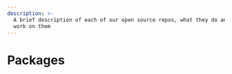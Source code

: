 ```yaml
---
description: >-
  A brief description of each of our open source repos, what they do and how to
  work on them
---
```


# Packages

